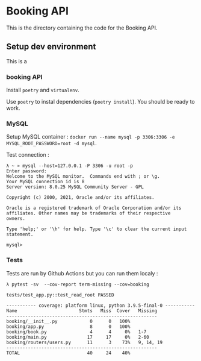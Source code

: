 # Booking API

This is the directory containing the code for the Booking API.


## Setup dev environment

This is a

### booking API

Install `poetry` and `virtualenv`.

Use `poetry` to instal dependencies (`poetry install`). You should be ready to work.

### MySQL

Setup MySQL container : `docker run --name mysql -p 3306:3306 -e MYSQL_ROOT_PASSWORD=root -d mysql`.

Test connection :
```
λ ~ » mysql --host=127.0.0.1 -P 3306 -u root -p
Enter password:
Welcome to the MySQL monitor.  Commands end with ; or \g.
Your MySQL connection id is 8
Server version: 8.0.25 MySQL Community Server - GPL

Copyright (c) 2000, 2021, Oracle and/or its affiliates.

Oracle is a registered trademark of Oracle Corporation and/or its
affiliates. Other names may be trademarks of their respective
owners.

Type 'help;' or '\h' for help. Type '\c' to clear the current input statement.

mysql>
```

### Tests

Tests are run by Github Actions but you can run them localy :
```
λ pytest -sv  --cov-report term-missing --cov=booking

tests/test_app.py::test_read_root PASSED

----------- coverage: platform linux, python 3.9.5-final-0 -----------
Name                       Stmts   Miss  Cover   Missing
--------------------------------------------------------
booking/__init__.py            0      0   100%
booking/app.py                 8      0   100%
booking/book.py                4      4     0%   1-7
booking/main.py               17     17     0%   2-60
booking/routers/users.py      11      3    73%   9, 14, 19
--------------------------------------------------------
TOTAL                         40     24    40%
```
